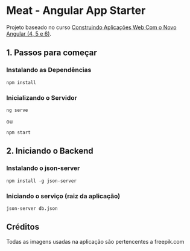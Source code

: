 # Meat - Angular App Starter

Projeto baseado no curso [Construindo Aplicações Web Com o Novo Angular (4, 5 e 6)](https://www.udemy.com/course/angular-pt/).

## 1. Passos para começar

### Instalando as Dependências

    npm install

### Inicializando o Servidor

    ng serve

ou

    npm start

## 2. Iniciando o Backend

### Instalando o json-server

    npm install -g json-server

### Iniciando o serviço (raiz da aplicação)

    json-server db.json

## Créditos

Todas as imagens usadas na aplicação são pertencentes a freepik.com
